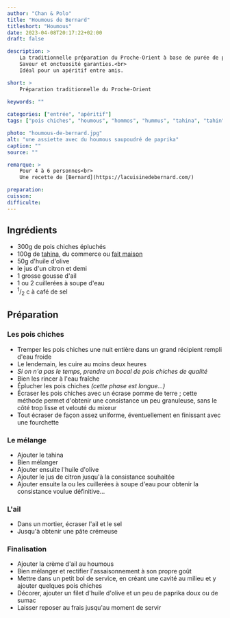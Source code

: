```yaml
---
author: "Chan & Polo"
title: "Houmous de Bernard"
titleshort: "Houmous"
date: 2023-04-08T20:17:22+02:00
draft: false

description: >
    La traditionnelle préparation du Proche-Orient à base de purée de pois chiches et de tahini.<br>
    Saveur et onctuosité garanties.<br>
    Idéal pour un apéritif entre amis.

short: >
    Préparation traditionnelle du Proche-Orient
    
keywords: ""

categories: ["entrée", "apéritif"]
tags: ["pois chiches", "houmous", "hommos", "hummus", "tahina", "tahin", "sésame", "crème", "ail", "huile d'olive", "citron"]

photo: "houmous-de-bernard.jpg"
alt: "une assiette avec du houmous saupoudré de paprika"
caption: ""
source: ""

remarque: >
    Pour 4 à 6 personnes<br>
    Une recette de [Bernard](https://lacuisinedebernard.com/)

preparation: 
cuisson: 
difficulte:
---
```



## Ingrédients
- 300g de pois chiches épluchés
- 100g de [tahina](https://fr.wikipedia.org/wiki/Tahini), du commerce ou [fait maison](https://www.marieclaire.fr/cuisine/comment-faire-du-tahini-maison,1212319.asp)
- 50g d'huile d'olive
- le jus d'un citron et demi
- 1 grosse gousse d'ail
- 1 ou 2 cuillerées à soupe d'eau
- <sup>1</sup>/<sub>2</sub> c à café de sel
## Préparation
### Les pois chiches
- Tremper les pois chiches une nuit entière dans un grand récipient rempli d'eau froide
- Le lendemain, les cuire au moins deux heures
- *Si on n'a pas le temps, prendre un bocal de pois chiches de qualité*
- Bien les rincer à l'eau fraîche
- Éplucher les pois chiches *(cette phase est longue...)*
- Écraser les pois chiches avec un écrase pomme de terre ; cette méthode permet d'obtenir une consistance un peu granuleuse, sans le côté trop lisse et velouté du mixeur
- Tout écraser de façon assez uniforme, éventuellement en finissant avec une fourchette
### Le mélange
- Ajouter le tahina
- Bien mélanger
- Ajouter ensuite l'huile d'olive
- Ajouter le jus de citron jusqu'à la consistance souhaitée
- Ajouter ensuite la ou les cuillerées à soupe d'eau pour obtenir la consistance voulue définitive...
### L'ail
- Dans un mortier, écraser l'ail et le sel
- Jusqu'à obtenir une pâte crémeuse
### Finalisation
- Ajouter la crème d'ail au houmous
- Bien mélanger et rectifier l'assaisonnement à son propre goût
- Mettre dans un petit bol de service, en créant une cavité au milieu et y ajouter quelques pois chiches
- Décorer, ajouter un filet d'huile d'olive et un peu de paprika doux ou de sumac
- Laisser reposer au frais jusqu'au moment de servir